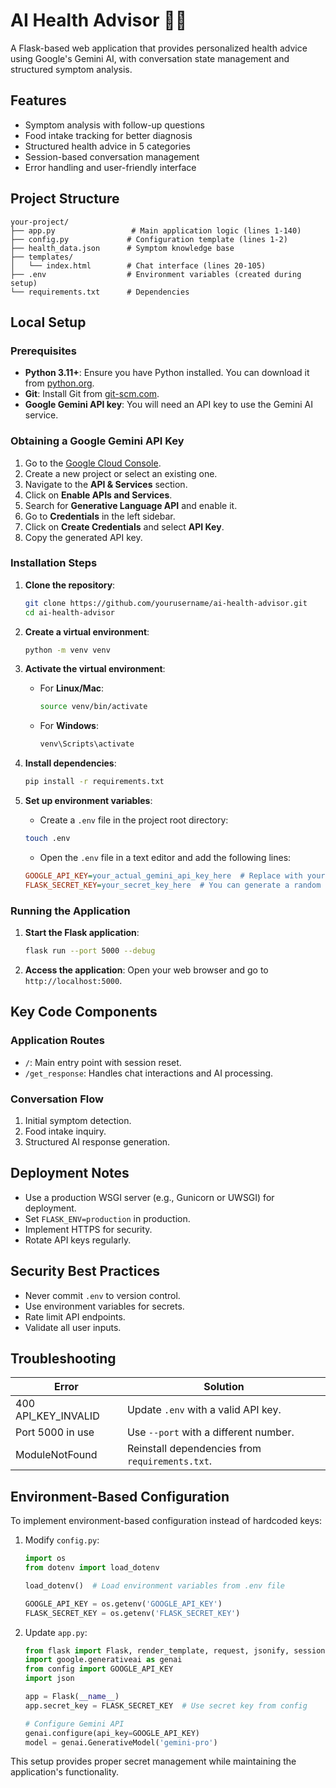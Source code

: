 # AI Health Advisor 🤖💊

A Flask-based web application that provides personalized health advice using Google's Gemini AI, with conversation state management and structured symptom analysis.

## Features
- Symptom analysis with follow-up questions
- Food intake tracking for better diagnosis
- Structured health advice in 5 categories
- Session-based conversation management
- Error handling and user-friendly interface

## Project Structure
```
your-project/
├── app.py                 # Main application logic (lines 1-140)
├── config.py             # Configuration template (lines 1-2)
├── health_data.json      # Symptom knowledge base
├── templates/
│   └── index.html        # Chat interface (lines 20-105)
├── .env                  # Environment variables (created during setup)
└── requirements.txt      # Dependencies
```


## Local Setup

### Prerequisites
- **Python 3.11+**: Ensure you have Python installed. You can download it from [python.org](https://www.python.org/downloads/).
- **Git**: Install Git from [git-scm.com](https://git-scm.com/downloads).
- **Google Gemini API key**: You will need an API key to use the Gemini AI service.

### Obtaining a Google Gemini API Key
1. Go to the [Google Cloud Console](https://console.cloud.google.com/).
2. Create a new project or select an existing one.
3. Navigate to the **API & Services** section.
4. Click on **Enable APIs and Services**.
5. Search for **Generative Language API** and enable it.
6. Go to **Credentials** in the left sidebar.
7. Click on **Create Credentials** and select **API Key**.
8. Copy the generated API key.

### Installation Steps
1. **Clone the repository**:
   ```bash
   git clone https://github.com/yourusername/ai-health-advisor.git
   cd ai-health-advisor
   ```

2. **Create a virtual environment**:
   ```bash
   python -m venv venv
   ```

3. **Activate the virtual environment**:
   - For **Linux/Mac**:
     ```bash
     source venv/bin/activate
     ```
   - For **Windows**:
     ```bash
     venv\Scripts\activate
     ```

4. **Install dependencies**:
   ```bash
   pip install -r requirements.txt
   ```

5. **Set up environment variables**:
   - Create a `.env` file in the project root directory:
   ```bash
   touch .env
   ```
   - Open the `.env` file in a text editor and add the following lines:
   ```ini
   GOOGLE_API_KEY=your_actual_gemini_api_key_here  # Replace with your API key
   FLASK_SECRET_KEY=your_secret_key_here  # You can generate a random key
   ```

### Running the Application
1. **Start the Flask application**:
   ```bash
   flask run --port 5000 --debug
   ```
2. **Access the application**: Open your web browser and go to `http://localhost:5000`.

## Key Code Components

### Application Routes
- `/`: Main entry point with session reset.
- `/get_response`: Handles chat interactions and AI processing.

### Conversation Flow
1. Initial symptom detection.
2. Food intake inquiry.
3. Structured AI response generation.

## Deployment Notes
- Use a production WSGI server (e.g., Gunicorn or UWSGI) for deployment.
- Set `FLASK_ENV=production` in production.
- Implement HTTPS for security.
- Rotate API keys regularly.

## Security Best Practices
- Never commit `.env` to version control.
- Use environment variables for secrets.
- Rate limit API endpoints.
- Validate all user inputs.

## Troubleshooting

| Error | Solution |
|-------|----------|
| 400 API_KEY_INVALID | Update `.env` with a valid API key. |
| Port 5000 in use | Use `--port` with a different number. |
| ModuleNotFound | Reinstall dependencies from `requirements.txt`. |

## Environment-Based Configuration
To implement environment-based configuration instead of hardcoded keys:

1. Modify `config.py`:
   ```python
   import os
   from dotenv import load_dotenv

   load_dotenv()  # Load environment variables from .env file

   GOOGLE_API_KEY = os.getenv('GOOGLE_API_KEY')
   FLASK_SECRET_KEY = os.getenv('FLASK_SECRET_KEY')
   ```

2. Update `app.py`:
   ```python
   from flask import Flask, render_template, request, jsonify, session
   import google.generativeai as genai
   from config import GOOGLE_API_KEY
   import json

   app = Flask(__name__)
   app.secret_key = FLASK_SECRET_KEY  # Use secret key from config

   # Configure Gemini API
   genai.configure(api_key=GOOGLE_API_KEY)
   model = genai.GenerativeModel('gemini-pro')
   ```

This setup provides proper secret management while maintaining the application's functionality.